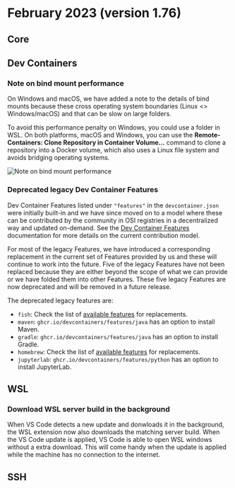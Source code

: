 # February 2023 (version 1.76)

## Core

## Dev Containers

### Note on bind mount performance

On Windows and macOS, we have added a note to the details of bind mounts because these cross operating system boundaries (Linux <> Windows/macOS) and that can be slow on large folders.

To avoid this performance penalty on Windows, you could use a folder in WSL. On both platforms, macOS and Windows, you can use the **Remote-Containers: Clone Repository in Container Volume...** command to clone a repository into a Docker volume, which also uses a Linux file system and avoids bridging operating systems.

![Note on bind mount performance](images/1_76/bind-mount-performance.png)

### Deprecated legacy Dev Container Features

Dev Container Features listed under `"features"` in the `devcontainer.json` were initially built-in and we have since moved on to a model where these can be contributed by the community in OSI registries in a decentralized way and updated on-demand. See the [Dev Container Features](https://containers.dev/implementors/features) documentation for more details on the current contribution model.

For most of the legacy Features, we have introduced a corresponding replacement in the current set of Features provided by us and these will continue to work into the future. Five of the legacy Features have not been replaced because they are either beyond the scope of what we can provide or we have folded them into other Features. These five legacy Features are now deprecated and will be removed in a future release.

The deprecated legacy features are:

* `fish`: Check the list of [available features](https://containers.dev/features) for replacements.
* `maven`: `ghcr.io/devcontainers/features/java` has an option to install Maven.
* `gradle`: `ghcr.io/devcontainers/features/java` has an option to install Gradle.
* `homebrew`: Check the list of [available features](https://containers.dev/features) for replacements.
* `jupyterlab`: `ghcr.io/devcontainers/features/python` has an option to install JupyterLab.

## WSL

### Download WSL server build in the background

When VS Code detects a new update and donwloads it in the background, the WSL extension now also downloads the matching server build.
When the VS Code update is applied, VS Code is able to open WSL windows without a extra download. This will come handy when the update is applied while the machine has no connection to the internet.

## SSH
